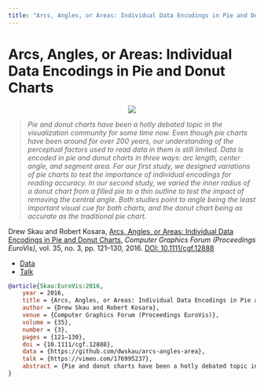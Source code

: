 ```yaml
---
title: "Arcs, Angles, or Areas: Individual Data Encodings in Pie and Donut Charts"
---
```


# Arcs, Angles, or Areas: Individual Data Encodings in Pie and Donut Charts

<p align="center"><img src="https://media.eagereyes.org/wp-content/uploads/2016/05/Skau-EuroVis-2016-pages-2.png" /></p>

> _Pie and donut charts have been a hotly debated topic in the visualization community for some time now. Even though pie charts have been around for over 200 years, our understanding of the perceptual factors used to read data in them is still limited. Data is encoded in pie and donut charts in three ways: arc length, center angle, and segment area. For our first study, we designed variations of pie charts to test the importance of individual encodings for reading accuracy. In our second study, we varied the inner radius of a donut chart from a filled pie to a thin outline to test the impact of removing the central angle. Both studies point to angle being the least important visual cue for both charts, and the donut chart being as accurate as the traditional pie chart._

Drew Skau and Robert Kosara, <a href="https://media.eagereyes.org/papers/2016/Skau-EuroVis-2016.pdf" target="_blank">Arcs, Angles, or Areas: Individual Data Encodings in Pie and Donut Charts</a>, _Computer Graphics Forum (Proceedings EuroVis)_, vol. 35, no. 3, pp. 121–130, 2016. <a href="https://dx.doi.org/10.1111/cgf.12888" target="_new">DOI: 10.1111/cgf.12888</a>

- <a href="https://github.com/dwskau/arcs-angles-area">Data</a>
- <a href="https://vimeo.com/176995237">Talk</a>

```bibtex
@article{Skau:EuroVis:2016,
	year = 2016,
	title = {Arcs, Angles, or Areas: Individual Data Encodings in Pie and Donut Charts},
	author = {Drew Skau and Robert Kosara},
	venue = {Computer Graphics Forum (Proceedings EuroVis)},
	volume = {35},
	number = {3},
	pages = {121–130},
	doi = {10.1111/cgf.12888},
	data = {https://github.com/dwskau/arcs-angles-area},
	talk = {https://vimeo.com/176995237},
	abstract = {Pie and donut charts have been a hotly debated topic in the visualization community for some time now. Even though pie charts have been around for over 200 years, our understanding of the perceptual factors used to read data in them is still limited. Data is encoded in pie and donut charts in three ways: arc length, center angle, and segment area. For our first study, we designed variations of pie charts to test the importance of individual encodings for reading accuracy. In our second study, we varied the inner radius of a donut chart from a filled pie to a thin outline to test the impact of removing the central angle. Both studies point to angle being the least important visual cue for both charts, and the donut chart being as accurate as the traditional pie chart.},
}
```

